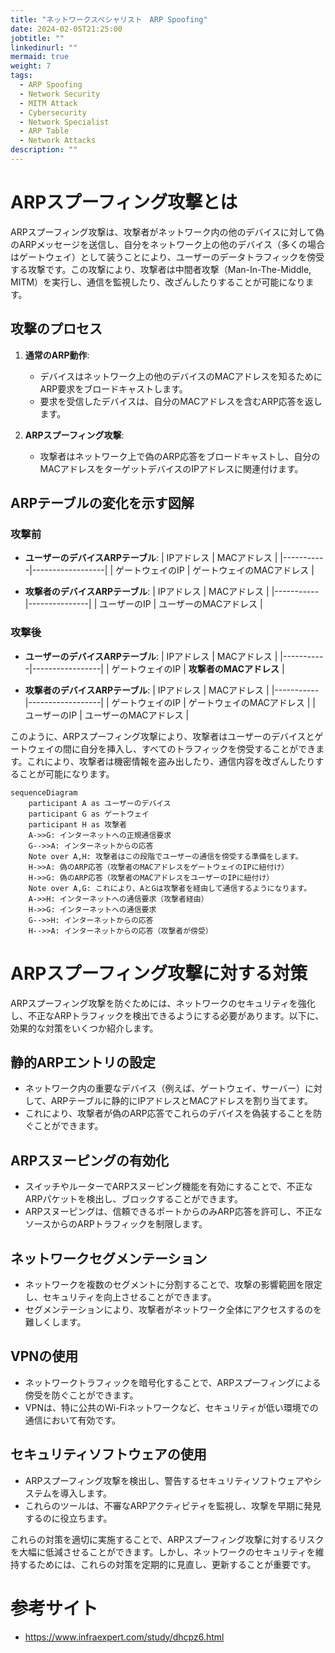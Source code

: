 ```yaml
---
title: "ネットワークスペシャリスト　ARP Spoofing"
date: 2024-02-05T21:25:00
jobtitle: ""
linkedinurl: ""
mermaid: true
weight: 7
tags:
  - ARP Spoofing
  - Network Security
  - MITM Attack
  - Cybersecurity
  - Network Specialist
  - ARP Table
  - Network Attacks
description: ""
---
```


# ARPスプーフィング攻撃とは

ARPスプーフィング攻撃は、攻撃者がネットワーク内の他のデバイスに対して偽のARPメッセージを送信し、自分をネットワーク上の他のデバイス（多くの場合はゲートウェイ）として装うことにより、ユーザーのデータトラフィックを傍受する攻撃です。この攻撃により、攻撃者は中間者攻撃（Man-In-The-Middle, MITM）を実行し、通信を監視したり、改ざんしたりすることが可能になります。

## 攻撃のプロセス

1. **通常のARP動作**:
   - デバイスはネットワーク上の他のデバイスのMACアドレスを知るためにARP要求をブロードキャストします。
   - 要求を受信したデバイスは、自分のMACアドレスを含むARP応答を返します。

2. **ARPスプーフィング攻撃**:
   - 攻撃者はネットワーク上で偽のARP応答をブロードキャストし、自分のMACアドレスをターゲットデバイスのIPアドレスに関連付けます。

## ARPテーブルの変化を示す図解

### 攻撃前

- **ユーザーのデバイスARPテーブル**:
  | IPアドレス    | MACアドレス         |
  |-----------|------------------|
  | ゲートウェイのIP | ゲートウェイのMACアドレス |

- **攻撃者のデバイスARPテーブル**:
  | IPアドレス    | MACアドレス    |
  |-----------|---------------|
  | ユーザーのIP | ユーザーのMACアドレス |

### 攻撃後

- **ユーザーのデバイスARPテーブル**:
  | IPアドレス    | MACアドレス      |
  |-----------|-----------------|
  | ゲートウェイのIP | **攻撃者のMACアドレス** |

- **攻撃者のデバイスARPテーブル**:
  | IPアドレス    | MACアドレス         |
  |-----------|------------------|
  | ゲートウェイのIP | ゲートウェイのMACアドレス |
  | ユーザーのIP    | ユーザーのMACアドレス    |

このように、ARPスプーフィング攻撃により、攻撃者はユーザーのデバイスとゲートウェイの間に自分を挿入し、すべてのトラフィックを傍受することができます。これにより、攻撃者は機密情報を盗み出したり、通信内容を改ざんしたりすることが可能になります。

```mermaid
sequenceDiagram
    participant A as ユーザーのデバイス
    participant G as ゲートウェイ
    participant H as 攻撃者
    A->>G: インターネットへの正規通信要求
    G-->>A: インターネットからの応答
    Note over A,H: 攻撃者はこの段階でユーザーの通信を傍受する準備をします。
    H->>A: 偽のARP応答（攻撃者のMACアドレスをゲートウェイのIPに紐付け）
    H->>G: 偽のARP応答（攻撃者のMACアドレスをユーザーのIPに紐付け）
    Note over A,G: これにより、AとGは攻撃者を経由して通信するようになります。
    A->>H: インターネットへの通信要求（攻撃者経由）
    H->>G: インターネットへの通信要求
    G-->>H: インターネットからの応答
    H-->>A: インターネットからの応答（攻撃者が傍受）

```

# ARPスプーフィング攻撃に対する対策

ARPスプーフィング攻撃を防ぐためには、ネットワークのセキュリティを強化し、不正なARPトラフィックを検出できるようにする必要があります。以下に、効果的な対策をいくつか紹介します。

## 静的ARPエントリの設定

- ネットワーク内の重要なデバイス（例えば、ゲートウェイ、サーバー）に対して、ARPテーブルに静的にIPアドレスとMACアドレスを割り当てます。
- これにより、攻撃者が偽のARP応答でこれらのデバイスを偽装することを防ぐことができます。

## ARPスヌーピングの有効化

- スイッチやルーターでARPスヌーピング機能を有効にすることで、不正なARPパケットを検出し、ブロックすることができます。
- ARPスヌーピングは、信頼できるポートからのみARP応答を許可し、不正なソースからのARPトラフィックを制限します。

## ネットワークセグメンテーション

- ネットワークを複数のセグメントに分割することで、攻撃の影響範囲を限定し、セキュリティを向上させることができます。
- セグメンテーションにより、攻撃者がネットワーク全体にアクセスするのを難しくします。

## VPNの使用

- ネットワークトラフィックを暗号化することで、ARPスプーフィングによる傍受を防ぐことができます。
- VPNは、特に公共のWi-Fiネットワークなど、セキュリティが低い環境での通信において有効です。

## セキュリティソフトウェアの使用

- ARPスプーフィング攻撃を検出し、警告するセキュリティソフトウェアやシステムを導入します。
- これらのツールは、不審なARPアクティビティを監視し、攻撃を早期に発見するのに役立ちます。

これらの対策を適切に実施することで、ARPスプーフィング攻撃に対するリスクを大幅に低減させることができます。しかし、ネットワークのセキュリティを維持するためには、これらの対策を定期的に見直し、更新することが重要です。

# 参考サイト

- <https://www.infraexpert.com/study/dhcpz6.html>
